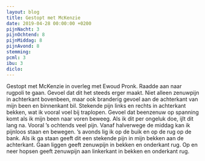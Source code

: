 ```yaml
---
layout: blog
title: Gestopt met McKenzie
date: 2019-04-28 00:00:00 +0200
pijnNacht: 3
pijnOchtend: 8
pijnMiddag: 8
pijnAvond: 8
stemming: 
pcml: 3
ibu: 3
diclo: 
---
```


Gestopt met McKenzie in overleg met Ewoud Pronk. Raadde aan naar rugpoli te gaan. Gevoel dat dit het steeds erger maakt. Niet alleen zenuwpijn in achterkant bovenbeen, maar ook branderig gevoel aan de achterkant van mijn been en binnenkant bil. Stekende pijn links en rechts in achterkant bekken, wat ik vooral voel bij traplopen. Gevoel dat beenzenuw op spanning komt als ik mijn been naar voren beweeg. Als ik dit per ongeluk doe, ijlt dit lang na. Vooral ’s ochtends veel pijn. Vanaf halverwege de middag kan ik pijnloos staan en bewegen. ’s avonds lig ik op de buik en op de rug op de bank. Als ik ga staan geeft dit een stekende pijn in mijn bekken aan de achterkant. Gaan liggen geeft zenuwpijn in bekken en onderkant rug. Op en neer hopsen geeft zenuwpijn aan linkerkant in bekken en onderkant rug.

